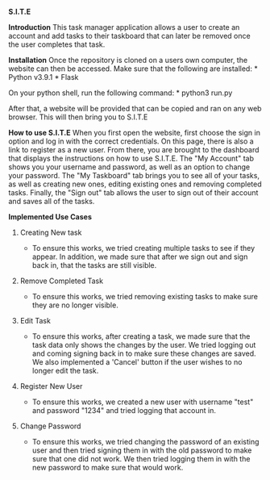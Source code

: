 **S.I.T.E**

**Introduction**
This task manager application allows a user to create an account and add tasks to their taskboard that can later be removed once the user completes that task. 

**Installation**
Once the repository is cloned on a users own computer, the website can then be accessed. Make sure that the following are installed:
     * Python v3.9.1
     * Flask

On your python shell, run the following command:
     * python3 run.py

After that, a website will be provided that can be copied and ran on any web browser. This will then bring you to S.I.T.E

**How to use S.I.T.E**
When you first open the website, first choose the sign in option and log in with the correct credentials. On this page, there is also a link to register as a new user. From there, you are brought to the dashboard that displays the instructions on how to use S.I.T.E. The "My Account" tab shows you your username and password, as well as an option to change your password. The "My Taskboard" tab brings you to see all of your tasks, as well as creating new ones, editing existing ones and removing completed tasks. Finally, the "Sign out" tab allows the user to sign out of their account and saves all of the tasks.

**Implemented Use Cases**
1. Creating New task
   - To ensure this works, we tried creating multiple tasks to see if they appear. In addition, we made sure that after we sign out and sign back in, that the tasks are still visible.
   
2. Remove Completed Task
   - To ensure this works, we tried removing existing tasks to make sure they are no longer visible. 
 
3. Edit Task
   - To ensure this works, after creating a task, we made sure that the task data only shows the changes by the user. We tried logging out and coming signing back in to make sure these changes are saved. We also implemented a 'Cancel' button if the user wishes to no longer edit the task.  
  
4. Register New User
   - To ensure this works, we created a new user with username "test" and password "1234" and tried logging that account in. 

5. Change Password
   - To ensure this works, we tried changing the password of an existing user and then tried signing them in with the old password to make sure that one did not work. We then tried logging them in with the new password to make sure that would work.  

